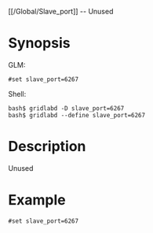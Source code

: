 [[/Global/Slave_port]] -- Unused

# Synopsis
GLM:
~~~
#set slave_port=6267
~~~
Shell:
~~~
bash$ gridlabd -D slave_port=6267
bash$ gridlabd --define slave_port=6267
~~~

# Description

Unused

# Example

~~~
#set slave_port=6267
~~~
